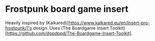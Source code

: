 # Frostpunk board game insert

Heavily inspired by (Kalkared)[https://www.kalkared.eu/en/insert-pro-frostpunk/]'s design. Uses (The Boardgame Insert Toolkit)[https://github.com/dppdppd/The-Boardgame-Insert-Toolkit].
